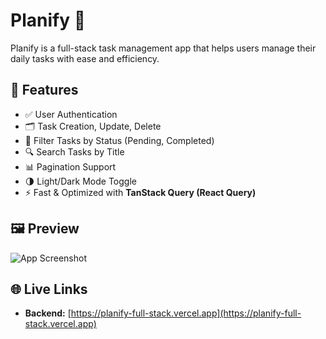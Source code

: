 # Planify 📝

Planify is a full-stack task management app that helps users manage their daily tasks with ease and efficiency.

## 🔧 Features

- ✅ User Authentication
- 🗂️ Task Creation, Update, Delete
- 🎯 Filter Tasks by Status (Pending, Completed)
- 🔍 Search Tasks by Title
- 📊 Pagination Support
- 🌗 Light/Dark Mode Toggle
- ⚡ Fast & Optimized with **TanStack Query (React Query)**

## 🖼️ Preview

![App Screenshot](053008.png)

## 🌐 Live Links
- **Backend:** [https://planify-full-stack.vercel.app](https://planify-full-stack.vercel.app)
